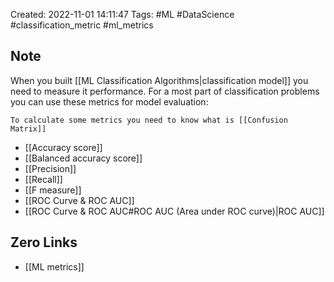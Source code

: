 Created: 2022-11-01 14:11:47
Tags: #ML #DataScience #classification_metric #ml_metrics 

## Note
When you built [[ML Classification Algorithms|classification model]] you need to measure it performance. For a most part of classification problems you can use these metrics for model evaluation:
```ad-info
To calculate some metrics you need to know what is [[Confusion Matrix]]
```
- [[Accuracy score]]
- [[Balanced accuracy score]]
- [[Precision]]
- [[Recall]]
- [[F measure]]
- [[ROC Curve & ROC AUC]]
- [[ROC Curve & ROC AUC#ROC AUC (Area under ROC curve)|ROC AUC]]

## Zero Links
- [[ML metrics]]